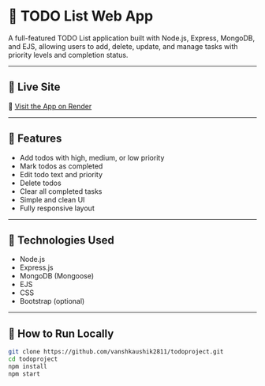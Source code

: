 # 📝 TODO List Web App

A full-featured TODO List application built with Node.js, Express, MongoDB, and EJS, allowing users to add, delete, update, and manage tasks with priority levels and completion status.

---

## 🚀 Live Site

🔗 [Visit the App on Render](https://myassignmentfortutedude.onrender.com)

---

## 📌 Features

- Add todos with high, medium, or low priority
- Mark todos as completed
- Edit todo text and priority
- Delete todos
- Clear all completed tasks
- Simple and clean UI
- Fully responsive layout

---

## 🧰 Technologies Used

- Node.js
- Express.js
- MongoDB (Mongoose)
- EJS
- CSS
- Bootstrap (optional)

---

## 🚀 How to Run Locally

```bash
git clone https://github.com/vanshkaushik2811/todoproject.git
cd todoproject
npm install
npm start
